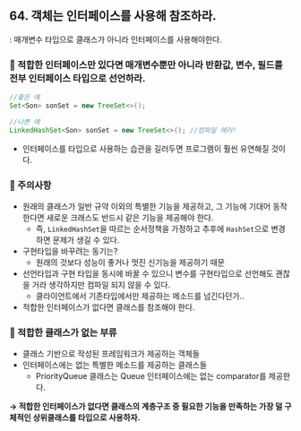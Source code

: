 ## 64. 객체는 인터페이스를 사용해 참조하라.

: 매개변수 타입으로 클래스가 아니라 인터페이스를 사용해야한다.

### 🎃 적합한 인터페이스만 있다면 매개변수뿐만 아니라 반환값, 변수, 필드를 전부 인터페이스 타입으로 선언하라.

```java
//좋은 예
Set<Son> sonSet = new TreeSet<>();

//나쁜 예
LinkedHashSet<Son> sonSet = new TreeSet<>(); //컴파일 에러!
```

- 인터페이스를 타입으로 사용하는 습관을 길러두면 프로그램이 훨씬 유연해질 것이다.

### 🎃 주의사항

- 원래의 클래스가 일반 규약 이외의 특별한 기능을 제공하고, 그 기능에 기대어 동작한다면 새로운 크래스도 반드시 같은 기능을 제공해야 한다.
  - 즉, `LinkedHashSet`을 따르는 순서정책을 가정하고 추후에 `HashSet`으로 변경하면 문제가 생길 수 있다.
- 구현타입을 바꾸려는 동기는?
  - 원래의 것보다 성능이 좋거나 멋진 신기능을 제공하기 때문
- 선언타입과 구현 타입을 동시에 바꿀 수 있으니 변수를 구현타입으로 선언해도 괜찮을 거라 생각하지만 컴파일 되지 않을 수 있다.
  - 클라이언트에서 기존타입에서만 제공하는 메소드를 넘긴다던가..
- 적합한 인터페이스가 없다면 클래스를 참조해야 한다.

### 🎃 적합한 클래스가 없는 부류

- 클래스 기반으로 작성된 프레임워크가 제공하는 객체들
- 인터페이스에는 없는 특별한 메소드를 제공하는 클래스들
  - PriorityQueue 클래스는 Queue 인터페이스에는 없는 comparator를 제공한다.

**→ 적합한 인터페이스가 없다면 클래스의 계층구조 중 필요한 기능을 만족하는 가장 덜 구체적인 상위클래스를 타입으로 사용하자.**